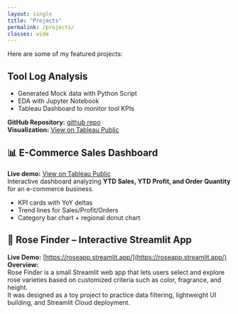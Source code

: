 ```yaml
---
layout: single
title: "Projects"
permalink: /projects/
classes: wide
---
```


Here are some of my featured projects:
## Tool Log Analysis

- Generated Mock data with Python Script
- EDA with Jupyter Notebook
- Tableau Dashboard to monitor tool KPIs

**GitHub Repository:** [github repo](https://github.com/jessicaleave/tool-log-analysis)  
**Visualization:** [View on Tableau Public](https://public.tableau.com/app/profile/jessica.liu1317/viz/ToolLogAnalysis/ToolUtilizationDowntime)


## 📊 E-Commerce Sales Dashboard

**Live demo:** [View on Tableau Public](https://public.tableau.com/app/profile/jessica.liu1317/viz/SalesDashboard_16978367787150/SalesAnalysisDashboard)  
Interactive dashboard analyzing **YTD Sales, YTD Profit, and Order Quantity** for an e-commerce business.
- KPI cards with YoY deltas  
- Trend lines for Sales/Profit/Orders  
- Category bar chart + regional donut chart 

## 🌹 Rose Finder – Interactive Streamlit App

**Live Demo:** [https://roseapp.streamlit.app/](https://roseapp.streamlit.app/) <br>
**Overview:**  
Rose Finder is a small Streamlit web app that lets users select and explore rose varieties based on customized criteria such as color, fragrance, and height.  
It was designed as a toy project to practice data filtering, lightweight UI building, and Streamlit Cloud deployment.
